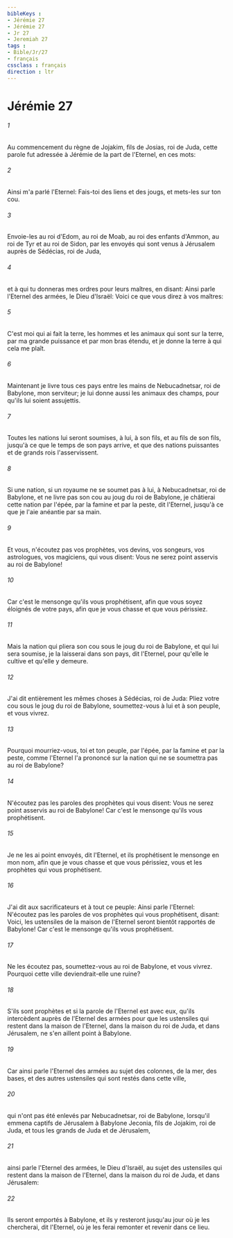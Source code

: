 ```yaml
---
bibleKeys : 
- Jérémie 27
- Jérémie 27
- Jr 27
- Jeremiah 27
tags : 
- Bible/Jr/27
- français
cssclass : français
direction : ltr
---
```


# Jérémie 27

###### 1
Au commencement du règne de Jojakim, fils de Josias, roi de Juda, cette parole fut adressée à Jérémie de la part de l'Eternel, en ces mots:
###### 2
Ainsi m'a parlé l'Eternel: Fais-toi des liens et des jougs, et mets-les sur ton cou.
###### 3
Envoie-les au roi d'Edom, au roi de Moab, au roi des enfants d'Ammon, au roi de Tyr et au roi de Sidon, par les envoyés qui sont venus à Jérusalem auprès de Sédécias, roi de Juda,
###### 4
et à qui tu donneras mes ordres pour leurs maîtres, en disant: Ainsi parle l'Eternel des armées, le Dieu d'Israël: Voici ce que vous direz à vos maîtres:
###### 5
C'est moi qui ai fait la terre, les hommes et les animaux qui sont sur la terre, par ma grande puissance et par mon bras étendu, et je donne la terre à qui cela me plaît.
###### 6
Maintenant je livre tous ces pays entre les mains de Nebucadnetsar, roi de Babylone, mon serviteur; je lui donne aussi les animaux des champs, pour qu'ils lui soient assujettis.
###### 7
Toutes les nations lui seront soumises, à lui, à son fils, et au fils de son fils, jusqu'à ce que le temps de son pays arrive, et que des nations puissantes et de grands rois l'asservissent.
###### 8
Si une nation, si un royaume ne se soumet pas à lui, à Nebucadnetsar, roi de Babylone, et ne livre pas son cou au joug du roi de Babylone, je châtierai cette nation par l'épée, par la famine et par la peste, dit l'Eternel, jusqu'à ce que je l'aie anéantie par sa main.
###### 9
Et vous, n'écoutez pas vos prophètes, vos devins, vos songeurs, vos astrologues, vos magiciens, qui vous disent: Vous ne serez point asservis au roi de Babylone!
###### 10
Car c'est le mensonge qu'ils vous prophétisent, afin que vous soyez éloignés de votre pays, afin que je vous chasse et que vous périssiez.
###### 11
Mais la nation qui pliera son cou sous le joug du roi de Babylone, et qui lui sera soumise, je la laisserai dans son pays, dit l'Eternel, pour qu'elle le cultive et qu'elle y demeure.
###### 12
J'ai dit entièrement les mêmes choses à Sédécias, roi de Juda: Pliez votre cou sous le joug du roi de Babylone, soumettez-vous à lui et à son peuple, et vous vivrez.
###### 13
Pourquoi mourriez-vous, toi et ton peuple, par l'épée, par la famine et par la peste, comme l'Eternel l'a prononcé sur la nation qui ne se soumettra pas au roi de Babylone?
###### 14
N'écoutez pas les paroles des prophètes qui vous disent: Vous ne serez point asservis au roi de Babylone! Car c'est le mensonge qu'ils vous prophétisent.
###### 15
Je ne les ai point envoyés, dit l'Eternel, et ils prophétisent le mensonge en mon nom, afin que je vous chasse et que vous périssiez, vous et les prophètes qui vous prophétisent.
###### 16
J'ai dit aux sacrificateurs et à tout ce peuple: Ainsi parle l'Eternel: N'écoutez pas les paroles de vos prophètes qui vous prophétisent, disant: Voici, les ustensiles de la maison de l'Eternel seront bientôt rapportés de Babylone! Car c'est le mensonge qu'ils vous prophétisent.
###### 17
Ne les écoutez pas, soumettez-vous au roi de Babylone, et vous vivrez. Pourquoi cette ville deviendrait-elle une ruine?
###### 18
S'ils sont prophètes et si la parole de l'Eternel est avec eux, qu'ils intercèdent auprès de l'Eternel des armées pour que les ustensiles qui restent dans la maison de l'Eternel, dans la maison du roi de Juda, et dans Jérusalem, ne s'en aillent point à Babylone.
###### 19
Car ainsi parle l'Eternel des armées au sujet des colonnes, de la mer, des bases, et des autres ustensiles qui sont restés dans cette ville,
###### 20
qui n'ont pas été enlevés par Nebucadnetsar, roi de Babylone, lorsqu'il emmena captifs de Jérusalem à Babylone Jeconia, fils de Jojakim, roi de Juda, et tous les grands de Juda et de Jérusalem,
###### 21
ainsi parle l'Eternel des armées, le Dieu d'Israël, au sujet des ustensiles qui restent dans la maison de l'Eternel, dans la maison du roi de Juda, et dans Jérusalem:
###### 22
Ils seront emportés à Babylone, et ils y resteront jusqu'au jour où je les chercherai, dit l'Eternel, où je les ferai remonter et revenir dans ce lieu.
